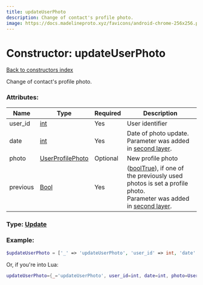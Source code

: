 ```yaml
---
title: updateUserPhoto
description: Change of contact's profile photo.
image: https://docs.madelineproto.xyz/favicons/android-chrome-256x256.png
---
```

# Constructor: updateUserPhoto  
[Back to constructors index](index.md)



Change of contact's profile photo.

### Attributes:

| Name     |    Type       | Required | Description |
|----------|---------------|----------|-------------|
|user\_id|[int](../types/int.md) | Yes|User identifier|
|date|[int](../types/int.md) | Yes|Date of photo update.<br>Parameter was added in [second layer](?layer=2).|
|photo|[UserProfilePhoto](../types/UserProfilePhoto.md) | Optional|New profile photo|
|previous|[Bool](../types/Bool.md) | Yes|([boolTrue](../constructors/boolTrue.md)), if one of the previously used photos is set a profile photo.<br>Parameter was added in [second layer](?layer=2).|



### Type: [Update](../types/Update.md)


### Example:

```php
$updateUserPhoto = ['_' => 'updateUserPhoto', 'user_id' => int, 'date' => int, 'photo' => UserProfilePhoto, 'previous' => Bool];
```  


Or, if you're into Lua:

```lua
updateUserPhoto={_='updateUserPhoto', user_id=int, date=int, photo=UserProfilePhoto, previous=Bool}

```


